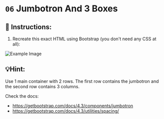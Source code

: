 # `06` Jumbotron And 3 Boxes

## 📝 Instructions:

1. Recreate this exact HTML using Bootstrap (you don't need any CSS at all):

![Example Image](https://github.com/4GeeksAcademy/bootstrap-exercises-tutorial/blob/master/.learn/assets/1509928737623_bb6c18c0353c4f29b8bf62f7bcfabdf2.png?raw=true)

## 💡Hint:
Use 1 main container with 2 rows. The first row contains the jumbotron and the second row contains 3 columns.

Check the docs:
- https://getbootstrap.com/docs/4.3/components/jumbotron
- https://getbootstrap.com/docs/4.3/utilities/spacing/
